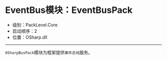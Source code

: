 # EventBus模块：EventBusPack

* 级别：PackLevel.Core
* 启动顺序：2
* 位置：OSharp.dll
---

`OSharpBusPack`模块为框架提供`事件总线`服务。
